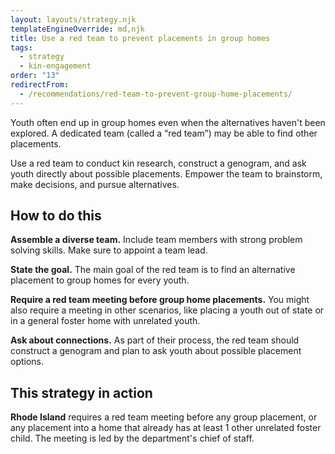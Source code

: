 ```yaml
---
layout: layouts/strategy.njk
templateEngineOverride: md,njk
title: Use a red team to prevent placements in group homes
tags:
  - strategy
  - kin-engagement
order: "13"
redirectFrom:
  - /recommendations/red-team-to-prevent-group-home-placements/
---
```

Youth often end up in group homes even when the alternatives haven't been explored. A dedicated team (called a “red team”) may be able to find other placements.

Use a red team to conduct kin research, construct a genogram, and ask youth directly about possible placements. Empower the team to brainstorm, make decisions, and pursue alternatives.

## How to do this

**Assemble a diverse team.** Include team members with strong problem solving skills. Make sure to appoint a team lead.

**State the goal.** The main goal of the red team is to find an alternative placement to group homes for every youth.

**Require a red team meeting before group home placements.** You might also require a meeting in other scenarios, like placing a youth out of state or in a general foster home with unrelated youth.

**Ask about connections.** As part of their process, the red team should construct a genogram and plan to ask youth about possible placement options.

## This strategy in action

**Rhode Island** requires a red team meeting before any group placement, or any placement into a home that already has at least 1 other unrelated foster child. The meeting is led by the department's chief of staff.